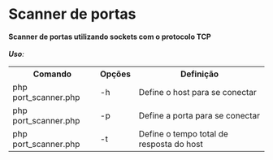# Scanner de portas

**Scanner de portas utilizando sockets com o protocolo TCP**
<br>
<br>
_**Uso**:_
<br>
<table>
<tr>
  <th>Comando</th>
  <th>Opções</th>
  <th>Definição</th>
</tr>
<tr>
  <td>php port_scanner.php</td>
  <td>-h</td>
  <td>Define o host para se conectar</td>
</tr>
<tr>
  <td>php port_scanner.php</td>
  <td>-p</td>
  <td>Define a porta para se conectar</td>
</tr>
<tr>
  <td>php port_scanner.php</td>
  <td>-t</td>
  <td>Define o tempo total de resposta do host</td>
</tr>
</table>
